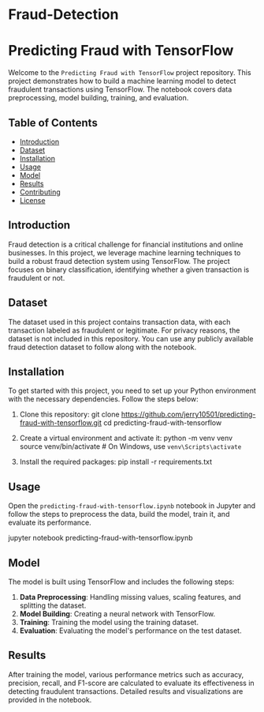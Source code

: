 # Fraud-Detection

# Predicting Fraud with TensorFlow

Welcome to the `Predicting Fraud with TensorFlow` project repository. This project demonstrates how to build a machine learning model to detect fraudulent transactions using TensorFlow. The notebook covers data preprocessing, model building, training, and evaluation.

## Table of Contents

- [Introduction](#introduction)
- [Dataset](#dataset)
- [Installation](#installation)
- [Usage](#usage)
- [Model](#model)
- [Results](#results)
- [Contributing](#contributing)
- [License](#license)

## Introduction

Fraud detection is a critical challenge for financial institutions and online businesses. In this project, we leverage machine learning techniques to build a robust fraud detection system using TensorFlow. The project focuses on binary classification, identifying whether a given transaction is fraudulent or not.

## Dataset

The dataset used in this project contains transaction data, with each transaction labeled as fraudulent or legitimate. For privacy reasons, the dataset is not included in this repository. You can use any publicly available fraud detection dataset to follow along with the notebook.

## Installation

To get started with this project, you need to set up your Python environment with the necessary dependencies. Follow the steps below:

1. Clone this repository:
    git clone https://github.com/jerry10501/predicting-fraud-with-tensorflow.git
    cd predicting-fraud-with-tensorflow
  

2. Create a virtual environment and activate it:
    python -m venv venv
    source venv/bin/activate  # On Windows, use `venv\Scripts\activate`
  

3. Install the required packages:
    pip install -r requirements.txt
   

## Usage

Open the `predicting-fraud-with-tensorflow.ipynb` notebook in Jupyter and follow the steps to preprocess the data, build the model, train it, and evaluate its performance.

jupyter notebook predicting-fraud-with-tensorflow.ipynb


## Model

The model is built using TensorFlow and includes the following steps:
1. **Data Preprocessing**: Handling missing values, scaling features, and splitting the dataset.
2. **Model Building**: Creating a neural network with TensorFlow.
3. **Training**: Training the model using the training dataset.
4. **Evaluation**: Evaluating the model's performance on the test dataset.

## Results

After training the model, various performance metrics such as accuracy, precision, recall, and F1-score are calculated to evaluate its effectiveness in detecting fraudulent transactions. Detailed results and visualizations are provided in the notebook.
